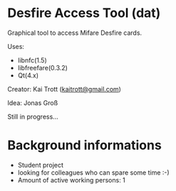 Desfire Access Tool (dat)
===================

Graphical tool to access Mifare Desfire cards.

Uses: 
- libnfc(1.5) 
- libfreefare(0.3.2) 
- Qt(4.x)


Creator: Kai Trott (kaitrott@gmail.com)

Idea: Jonas Groß


Still in progress...



Background informations
==================

- Student project
- looking for colleagues who can spare some time :-)
- Amount of active working persons: 1


